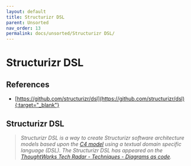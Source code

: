 ```yaml
---
layout: default
title: Structurizr DSL
parent: Unsorted
nav_order: 13
permalink: docs/unsorted/Structurizr DSL/
---
```


# Structurizr DSL

## References

- [https://github.com/structurizr/dsl](https://github.com/structurizr/dsl){:target="_blank"}

## Structurizr DSL

> _Structurizr DSL is a way to create Structurizr software architecture models based upon the 
[C4 model](https://c4model.com/) using a textual domain specific language (DSL). The Structurizr DSL has appeared on the 
[ThoughtWorks Tech Radar - Techniques - Diagrams as code](https://www.thoughtworks.com/radar/techniques?blipid=202010027)._
